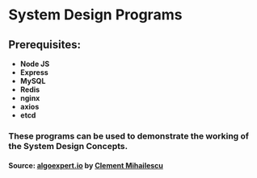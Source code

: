 # System Design Programs

## Prerequisites:

- **Node JS**
- **Express**
- **MySQL**
- **Redis**
- **nginx**
- **axios**
- **etcd**

### These programs can be used to demonstrate the working of the System Design Concepts.

#### Source: [algoexpert.io](https://www.algoexpert.io/systems/product) by [Clement Mihailescu](https://www.linkedin.com/in/clementmihailescu/)

